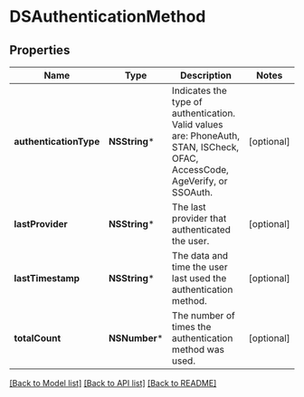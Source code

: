 # DSAuthenticationMethod

## Properties
Name | Type | Description | Notes
------------ | ------------- | ------------- | -------------
**authenticationType** | **NSString*** | Indicates the type of authentication. Valid values are: PhoneAuth, STAN, ISCheck, OFAC, AccessCode, AgeVerify, or SSOAuth.  | [optional] 
**lastProvider** | **NSString*** | The last provider that authenticated the user.  | [optional] 
**lastTimestamp** | **NSString*** |  The data and time the user last used the authentication method.  | [optional] 
**totalCount** | **NSNumber*** | The number of times the authentication method was used.  | [optional] 

[[Back to Model list]](../README.md#documentation-for-models) [[Back to API list]](../README.md#documentation-for-api-endpoints) [[Back to README]](../README.md)


